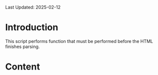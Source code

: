 Last Updated: 2025-02-12

# Introduction

This script performs function that must be performed before the HTML finishes parsing.

# Content

